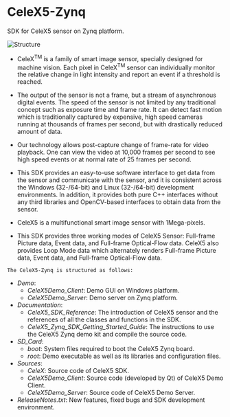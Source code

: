 # CeleX5-Zynq
SDK for CeleX5 sensor on Zynq platform.

![Structure](https://github.com/CelePixel/CeleX5_Zynq/blob/master/Source/CeleX5Demo_Client/images/CeleX5-Zynq_Structure.png)

* CeleX<sup>TM</sup> is a family of smart image sensor, specially designed for machine vision. Each pixel in CeleX<sup>TM</sup>
sensor can individually monitor the relative change in light intensity and report an event if a threshold is
reached.

* The output of the sensor is not a frame, but a stream of asynchronous digital events. The speed of the sensor
is not limited by any traditional concept such as exposure time and frame rate. It can detect fast motion
which is traditionally captured by expensive, high speed cameras running at thousands of frames per second,
but with drastically reduced amount of data.

* Our technology allows post-capture change of frame-rate for video playback. One can view the video at
10,000 frames per second to see high speed events or at normal rate of 25 frames per second.

* This SDK provides an easy-to-use software interface to get data from the sensor and communicate with the
sensor, and it is consistent across the Windows (32-/64-bit) and Linux (32-/64-bit) development
environments. In addition, it provides both pure C++ interfaces without any third libraries and
OpenCV-based interfaces to obtain data from the sensor.

* CeleX5 is a multifunctional smart image sensor with 1Mega-pixels.

* This SDK provides three working modes of CeleX5 Sensor: Full-frame Picture data, Event data, and Full-frame Optical-Flow data. CeleX5 also provides Loop Mode data which alternately renders Full-frame Picture data, Event data, and Full-frame Optical-Flow data.

`The CeleX5-Zynq is structured as follows:`

* _Demo_: 
  * _CeleX5Demo_Client_: Demo GUI on Windows platform.
  * _CeleX5Demo_Server_: Demo server on Zynq platform.
* _Documentation_:
  * _CeleX5_SDK_Reference_: The introduction of CeleX5 sensor and the references of all the classes and functions in the SDK.
  * _CeleX5_Zynq_SDK_Getting_Started_Guide_: The instructions to use the CeleX5 Zynq demo kit and compile the source code.
* _SD_Card_: 
  * _boot_: System files required to boot the CeleX5 Zynq board.
  * _root_: Demo executable as well as its libraries and configuration files.
* _Sources_:
  * _CeleX_: Source code of CeleX5 SDK.
  * _CeleX5Demo_Client_: Source code (developed by Qt) of CeleX5 Demo Client.
  * _CeleX5Demo_Server_: Source code of CeleX5 Demo Server.
* _ReleaseNotes.txt_: New features, fixed bugs and SDK development environment.
